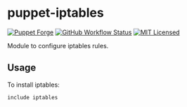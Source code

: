 puppet-iptables
===========

[![Puppet Forge](https://img.shields.io/puppetforge/v/halyard/iptables.svg)](https://forge.puppetlabs.com/halyard/iptables)
[![GitHub Workflow Status](https://img.shields.io/github/workflow/status/halyard/puppet-iptables/Build)](https://github.com/halyard/puppet-iptables/actions)
[![MIT Licensed](http://img.shields.io/badge/license-MIT-green.svg?style=flat)](https://tldrlegal.com/license/mit-license)

Module to configure iptables rules.

## Usage

To install iptables:

```puppet
include iptables
```

